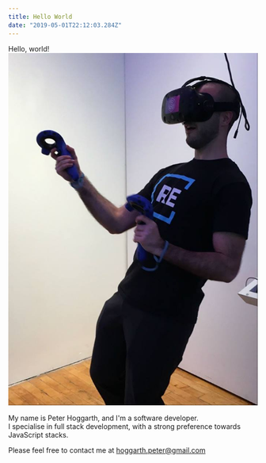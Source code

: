 ```yaml
---
title: Hello World
date: "2019-05-01T22:12:03.284Z"
---
```


Hello, world!
![Peter Headshot](./peter.jpg)

My name is Peter Hoggarth, and I'm a software developer.  
I specialise in full stack development, with a strong preference towards JavaScript stacks.

Please feel free to contact me at hoggarth.peter@gmail.com

